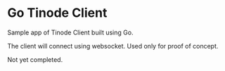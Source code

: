 # Go Tinode Client

Sample app of Tinode Client built using Go.

The client will connect using websocket. Used only for proof of concept.

Not yet completed.